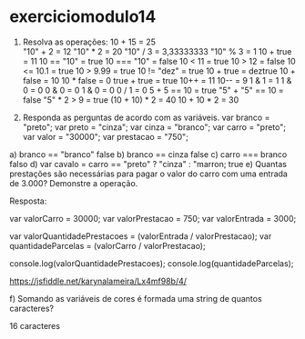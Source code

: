 # exerciciomodulo14

1. Resolva as operações:
10 +  15 = 25  <br/>
"10" + 2 = 12
"10" * 2 = 20
"10" / 3 = 3,33333333
"10" % 3 = 1
10 + true = 11
10 == "10" = true
10 === "10" = false
10 < 11 = true
10 > 12 = false
10 <= 10.1 = true
10 > 9.99 = true
10 != "dez" = true
10 + true = deztrue
10 + false = 10
10 * false = 0
true + true = true
10++ = 11
10-- = 9
1 & 1 = 1
1 & 0 = 0
0 & 0 = 0
1 & 0 = 0
0 / 1 = 0
5 + 5  == 10 = true
"5" + "5" == 10 = false
"5" * 2 > 9 = true
(10 + 10) * 2 = 40
10 + 10 * 2 = 30

2. Responda as perguntas de acordo com as variáveis.
var branco = "preto";
var preto = "cinza";
var cinza = "branco";
var carro = "preto";
var valor = "30000";
var prestacao = "750";

a) branco == "branco" false
b) branco == cinza false
c) carro === branco falso
d) var cavalo = carro == "preto" ? "cinza" : "marron; true
e) Quantas prestações são necessárias para pagar o valor do carro com uma entrada de 3.000? Demonstre a operação.

Resposta:

var valorCarro = 30000;
var valorPrestacao = 750;
var valorEntrada = 3000;

var valorQuantidadePrestacoes = (valorEntrada / valorPrestacao);
var quantidadeParcelas = (valorCarro / valorPrestacao);

console.log(valorQuantidadePrestacoes);
console.log(quantidadeParcelas);


https://jsfiddle.net/karynalameira/Lx4mf98b/4/

f) Somando as variáveis de cores é formada uma string de quantos caracteres?

16 caracteres
